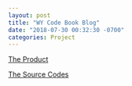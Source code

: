```yaml
---
layout: post
title: "WY Code Book Blog"
date: "2018-07-30 00:32:30 -0700"
categories: Project
---
```


[The Product](https://wycodebook.github.io/)

[The Source Codes](https://github.com/WYCodeBook/wycodebook.github.io)
